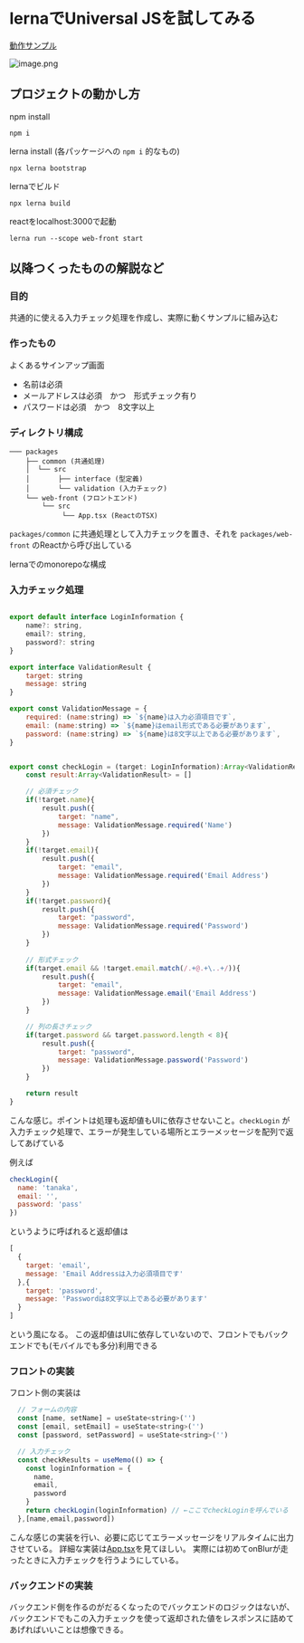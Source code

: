 # lernaでUniversal JSを試してみる

[動作サンプル](https://sample-ujs.vercel.app/)


![image.png](https://chaneso-crowi.s3.amazonaws.com/attachment/613ac4535017d000470e3f16/a54aeba5b476346e266a44318be2b169.png)

## プロジェクトの動かし方

npm install
```
npm i
```

lerna install (各パッケージへの `npm i` 的なもの)
```
npx lerna bootstrap
```

lernaでビルド
```
npx lerna build
```

reactをlocalhost:3000で起動
```
lerna run --scope web-front start
```

## 以降つくったものの解説など

### 目的

共通的に使える入力チェック処理を作成し、実際に動くサンプルに組み込む

### 作ったもの

よくあるサインアップ画面

* 名前は必須
* メールアドレスは必須　かつ　形式チェック有り
* パスワードは必須　かつ　8文字以上

### ディレクトリ構成

```
─── packages
    ├── common (共通処理)
    │  └── src
    │       ├── interface (型定義)
    │       └── validation (入力チェック)
    └── web-front (フロントエンド)
        └── src
             └── App.tsx (ReactのTSX)
```

`packages/common` に共通処理として入力チェックを置き、それを
`packages/web-front` のReactから呼び出している

lernaでのmonorepoな構成


### 入力チェック処理

```js

export default interface LoginInformation {
    name?: string,
    email?: string,
    password?: string
}

export interface ValidationResult {
    target: string
    message: string
}

export const ValidationMessage = {
    required: (name:string) => `${name}は入力必須項目です`,
    email: (name:string) => `${name}はemail形式である必要があります`,
    password: (name:string) => `${name}は8文字以上である必要があります`,
}


export const checkLogin = (target: LoginInformation):Array<ValidationResult> => {
    const result:Array<ValidationResult> = []

    // 必須チェック
    if(!target.name){
        result.push({
            target: "name",
            message: ValidationMessage.required('Name')
        })
    }
    if(!target.email){
        result.push({
            target: "email",
            message: ValidationMessage.required('Email Address')
        })
    }
    if(!target.password){
        result.push({
            target: "password",
            message: ValidationMessage.required('Password')
        })
    }
    
    // 形式チェック
    if(target.email && !target.email.match(/.+@.+\..+/)){
        result.push({
            target: "email",
            message: ValidationMessage.email('Email Address')
        })
    }

    // 列の長さチェック
    if(target.password && target.password.length < 8){
        result.push({
            target: "password",
            message: ValidationMessage.password('Password')
        })
    }

    return result
}
```

こんな感じ。ポイントは処理も返却値もUIに依存させないこと。`checkLogin` が入力チェック処理で、エラーが発生している場所とエラーメッセージを配列で返してあげている


例えば
```js
checkLogin({
  name: 'tanaka',
  email: '',
  password: 'pass'
})
```
というように呼ばれると返却値は
```js
[
  {
    target: 'email',
    message: 'Email Addressは入力必須項目です'
  },{
    target: 'password',
    message: 'Passwordは8文字以上である必要があります'
  }
]
````
という風になる。
この返却値はUIに依存していないので、フロントでもバックエンドでも(モバイルでも多分)利用できる

### フロントの実装

フロント側の実装は
```js
  // フォームの内容
  const [name, setName] = useState<string>('')
  const [email, setEmail] = useState<string>('')
  const [password, setPassword] = useState<string>('')

  // 入力チェック
  const checkResults = useMemo(() => {
    const loginInformation = {
      name,
      email,
      password
    }
    return checkLogin(loginInformation) // ←ここでcheckLoginを呼んでいる
  },[name,email,password])
```

こんな感じの実装を行い、必要に応じてエラーメッセージをリアルタイムに出力させている。
詳細な実装は[App.tsx](https://github.com/7tsuno/sample-ujs/blob/master/packages/web-front/src/App.tsx)を見てほしい。
実際には初めてonBlurが走ったときに入力チェックを行うようにしている。

### バックエンドの実装

バックエンド側を作るのがだるくなったのでバックエンドのロジックはないが、バックエンドでもこの入力チェックを使って返却された値をレスポンスに詰めてあげればいいことは想像できる。
